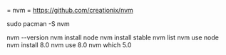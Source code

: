 = nvm =
https://github.com/creationix/nvm

sudo pacman -S nvm


nvm --version
nvm install node
nvm install stable
nvm list
nvm use node
nvm install 8.0
nvm use 8.0
nvm which 5.0

